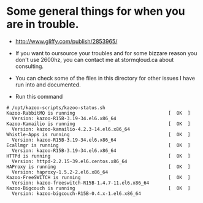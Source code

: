 # Some general things for when you are in trouble.

* http://www.gliffy.com/publish/2853965/

* If you want to oursource your troubles and for some bizzare reason you don't use 2600hz, you can contact me at stormqloud.ca about consulting.

* You can check some of the files in this directory for other issues I have run into and documented.

* Run this command

```
# /opt/kazoo-scripts/kazoo-status.sh 
Kazoo-RabbitMQ is running                                  [  OK  ]
  Version: kazoo-R15B-3.19-34.el6.x86_64
Kazoo-Kamailio is running                                  [  OK  ]
  Version: kazoo-kamailio-4.2.3-14.el6.x86_64
Whistle-Apps is running                                    [  OK  ]
  Version: kazoo-R15B-3.19-34.el6.x86_64
Ecallmgr is running                                        [  OK  ]
  Version: kazoo-R15B-3.19-34.el6.x86_64
HTTPd is running                                           [  OK  ]
  Version: httpd-2.2.15-39.el6.centos.x86_64
HAProxy is running                                         [  OK  ]
  Version: haproxy-1.5.2-2.el6.x86_64
Kazoo-FreeSWITCH is running                                [  OK  ]
  Version: kazoo-freeswitch-R15B-1.4.7-11.el6.x86_64
Kazoo-Bigcouch is running                                  [  OK  ]
  Version: kazoo-bigcouch-R15B-0.4.x-1.el6.x86_64
```
